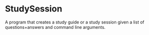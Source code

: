 # StudySession
A program that creates a study guide or a study session given a list of questions+answers and command line arguments.
